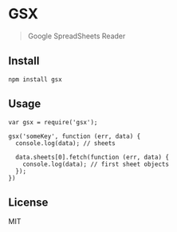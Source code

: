 # GSX

> Google SpreadSheets Reader

## Install

```shell
npm install gsx
```

## Usage

```
var gsx = require('gsx');

gsx('someKey', function (err, data) {
  console.log(data); // sheets

  data.sheets[0].fetch(function (err, data) {
    console.log(data); // first sheet objects
  });
})
```

## License

MIT
